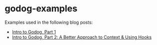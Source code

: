# godog-examples

Examples used in the following blog posts:
- [Intro to Godog, Part 1](https://thedumpsterfireproject.com/godog-part-1)
- [Intro to Godog, Part 2: A Better Approach to Context & Using Hooks](https://thedumpsterfireproject.com/godog-part-2)